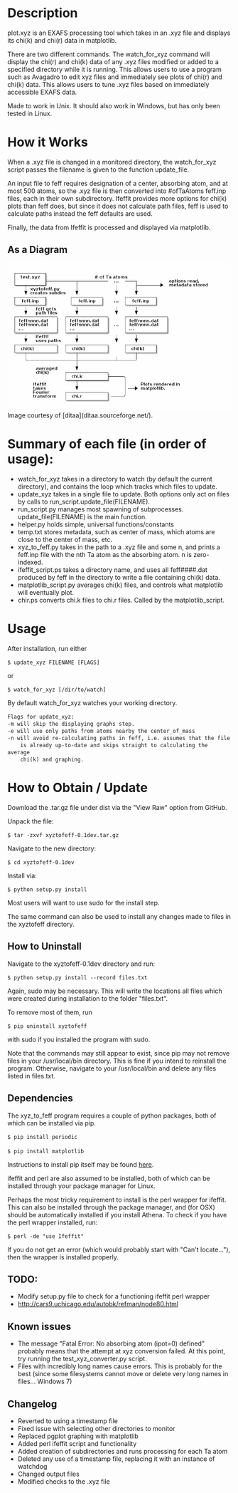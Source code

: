 Description
===========

plot.xyz is an EXAFS processing tool which takes in an .xyz file and displays its chi(k) and chi(r) data in matplotlib.  

There are two different commands.  The watch\_for\_xyz command will display the chi(r) and chi(k) data of any .xyz files modified or added to a specified directory while it is running.  This allows users to use a program such as Avagadro to edit xyz files and immediately see plots of chi(r) and chi(k) data.  This allows users to tune .xyz files based on immediately accessible EXAFS data.  

Made to work in Unix.  It should also work in Windows, but has only been tested in Linux. 

How it Works
=============
When a .xyz file is changed in a monitored directory, the watch\_for\_xyz script passes the filename is given to the function update\_file.  

An input file to feff requires designation of a center, absorbing atom, and at most 500 atoms, so the .xyz file is then converted into #ofTaAtoms feff.inp files, each in their own subdirectory.  Ifeffit provides more options for chi(k) plots than feff does, but since it does not calculate path files, feff is used to calculate paths instead the feff defaults are used.

Finally, the data from Ifeffit is processed and displayed via matplotlib.

As a Diagram
-------
<img src="https://github.com/axlemn/plot-.xyz/blob/master/flow_chart.png">
Image courtesy of [ditaa](ditaa.sourceforge.net/).  

Summary of each file (in order of usage):
==================
- watch\_for\_xyz takes in a directory to watch (by default the current directory), and contains the loop which tracks which files to update.  
- update\_xyz takes in a single file to update.
Both options only act on files by calls to run\_script.update\_file(FILENAME). 
- run\_script.py manages most spawning of subprocesses.  update\_file(FILENAME) is the main function. 
- helper.py holds simple, universal functions/constants
- temp.txt stores metadata, such as center of mass, which atoms are close to the center of mass, etc. 
- xyz\_to\_feff.py takes in the path to a .xyz file and some n, and prints a feff.inp file with the nth Ta atom as the absorbing atom.  n is zero-indexed.  
- ifeffit\_script.ps takes a directory name, and uses all feff####.dat produced by feff in the directory to write a file containing chi(k) data.  
- matplotlib\_script.py averages chi(k) files, and controls what matplotlib will eventually plot.
- chir.ps converts chi.k files to chi.r files.  Called by the matplotlib\_script.

Usage
=====

After installation, run either 

    $ update_xyz FILENAME [FLAGS]

or 

    $ watch_for_xyz [/dir/to/watch]

By default watch\_for\_xyz watches your working directory.  

    Flags for update_xyz:
    -m will skip the displaying graphs step.
    -e will use only paths from atoms nearby the center_of_mass 
    -n will avoid re-calculating paths in feff, i.e. assumes that the file 
        is already up-to-date and skips straight to calculating the average
        chi(k) and graphing.  

How to Obtain / Update
===========
Download the .tar.gz file under dist via the "View Raw" option from GitHub.

Unpack the file:

    $ tar -zxvf xyztofeff-0.1dev.tar.gz

Navigate to the new directory:

    $ cd xyztofeff-0.1dev

Install via:

    $ python setup.py install 

Most users will want to use sudo for the install step.

The same command can also be used to install any changes made to files in the xyztofeff directory.  

How to Uninstall
-------------
Navigate to the xyztofeff-0.1dev directory and run:

    $ python setup.py install --record files.txt

Again, sudo may be necessary.  This will write the locations all files which were created during installation to the folder "files.txt".  

To remove most of them, run 

    $ pip uninstall xyztofeff

with sudo if you installed the program with sudo.

Note that the commands may still appear to exist, since pip may not remove files in your /usr/local/bin directory.  This is fine if you intend to reinstall the program.  Otherwise, navigate to your /usr/local/bin and delete any files listed in files.txt.

Dependencies
------------
The xyz\_to\_feff program requires a couple of python packages, both of which can be installed via pip. 

    $ pip install periodic

    $ pip install matplotlib

Instructions to install pip itself may be found [here](http://pip.readthedocs.org/en/latest/installing.html).

ifeffit and perl are also assumed to be installed, both of which can be installed through your package manager for Linux.  

Perhaps the most tricky requirement to install is the perl wrapper for ifeffit.  This can also be installed through the package manager, and (for OSX) should be automatically installed if you install Athena.  To check if you have the perl wrapper installed, run: 

    $ perl -de "use Ifeffit"

If you do not get an error (which would probably start with "Can't locate..."), then the wrapper is installed properly.  

TODO:
----
- Modify setup.py file to check for a functioning ifeffit perl wrapper
- http://cars9.uchicago.edu/autobk/refman/node80.html

Known issues
----
- The message "Fatal Error: No absorbing atom (ipot=0) defined" probably means that the attempt at xyz conversion failed.  At this point, try running the test\_xyz\_converter.py script.
- Files with incredibly long names cause errors.  This is probably for the best (since some filesystems cannot move or delete very long names in files... Windows 7)

Changelog 
----
- Reverted to using a timestamp file
- Fixed issue with selecting other directories to monitor
- Replaced pgplot graphing with matplotlib
- Added perl ifeffit script and functionality
- Added creation of subdirectories and runs processing for each Ta atom
- Deleted any use of a timestamp file, replacing it with an instance of watchdog
- Changed output files
- Modified checks to the .xyz file
